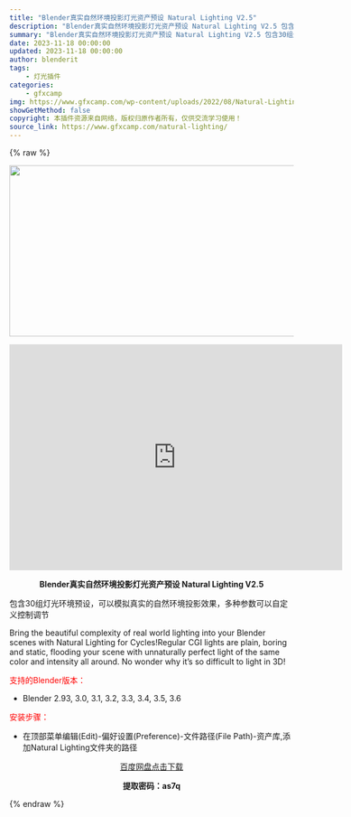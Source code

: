 ```yaml
---
title: "Blender真实自然环境投影灯光资产预设 Natural Lighting V2.5"
description: "Blender真实自然环境投影灯光资产预设 Natural Lighting V2.5 包含30组灯光环境预设，可以模拟真实的自然环境投影效果，多种参数可以自定义控制调节 Bring the beau..."
summary: "Blender真实自然环境投影灯光资产预设 Natural Lighting V2.5 包含30组灯光环境预设，可以模拟真实的自然环境投影效果，多种参数可以自定义控制调节 Bring the beau..."
date: 2023-11-18 00:00:00
updated: 2023-11-18 00:00:00
author: blenderit
tags: 
    - 灯光插件
categories:
    - gfxcamp
img: https://www.gfxcamp.com/wp-content/uploads/2022/08/Natural-Lighting.jpg
showGetMethod: false
copyright: 本插件资源来自网络，版权归原作者所有，仅供交流学习使用！
source_link: https://www.gfxcamp.com/natural-lighting/
---
```


{% raw %}
<div><p><img decoding="async" class="aligncenter size-full wp-image-106291" src="https://www.gfxcamp.com/wp-content/uploads/2022/08/Natural-Lighting.jpg" data-src="https://www.gfxcamp.com/wp-content/uploads/2022/08/Natural-Lighting.jpg" alt="" width="590" height="303" data-srcset="https://www.gfxcamp.com/wp-content/uploads/2022/08/Natural-Lighting.jpg 590w, https://www.gfxcamp.com/wp-content/uploads/2022/08/Natural-Lighting-150x77.jpg 150w" data-sizes="(max-width: 590px) 100vw, 590px"></p><p style="text-align: center;"><iframe loading="lazy" src="https://player.youku.com/embed/XNTg5Njk3MDU2MA==" width="590" height="400" frameborder="0" allowfullscreen="allowfullscreen" data-mce-fragment="1"></iframe></p><p style="text-align: center;"><strong>Blender真实自然环境投影灯光资产预设 Natural Lighting V2.5</strong></p><p>包含30组灯光环境预设，可以模拟真实的自然环境投影效果，多种参数可以自定义控制调节</p><p>Bring the beautiful complexity of real world lighting into your Blender scenes with Natural Lighting for Cycles!Regular CGI lights are plain, boring and static, flooding your scene with unnaturally perfect light of the same color and intensity all around. No wonder why it’s so difficult to light in 3D!</p><p style="text-align: left;"><span style="color: #ff0000;">支持的Blender版本：</span></p><ul>
<li style="text-align: left;">Blender 2.93, 3.0, 3.1, 3.2, 3.3, 3.4, 3.5, 3.6</li>
</ul><p style="text-align: left;"><span style="color: #ff0000;">安装步骤：</span></p><ul>
<li>在顶部菜单编辑(Edit)-偏好设置(Preference)-文件路径(File Path)-资产库,添加Natural Lighting文件夹的路径</li>
</ul><p style="text-align: center;"><a class="maxbutton-3 maxbutton maxbutton-baidu" target="_blank" rel="noopener" href="https://pan.baidu.com/s/1Ty0mBCGWC9TAk4RrGKu-uQ?pwd=as7q"><span class="mb-text">百度网盘点击下载</span></a></p><p style="text-align: center;"><strong>提取密码：as7q</strong></p></div>
<div style="display: none">gfxcamp</div>
{% endraw %}